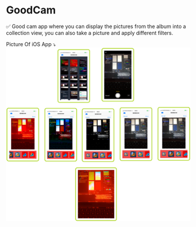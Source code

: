 # GoodCam

✅ Good cam app where you can display the pictures from the album into a collection view, you can also take a picture and apply different filters.

Picture Of iOS App ⤵️
![Alt text](https://github.com/erdemozgur/GoodCam/blob/master/goodCam.png?=250x250)
